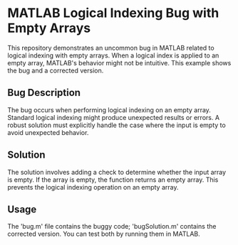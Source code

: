 # MATLAB Logical Indexing Bug with Empty Arrays

This repository demonstrates an uncommon bug in MATLAB related to logical indexing with empty arrays.  When a logical index is applied to an empty array, MATLAB's behavior might not be intuitive. This example shows the bug and a corrected version.

## Bug Description
The bug occurs when performing logical indexing on an empty array. Standard logical indexing might produce unexpected results or errors. A robust solution must explicitly handle the case where the input is empty to avoid unexpected behavior.

## Solution
The solution involves adding a check to determine whether the input array is empty. If the array is empty, the function returns an empty array. This prevents the logical indexing operation on an empty array.

## Usage

The 'bug.m' file contains the buggy code; 'bugSolution.m' contains the corrected version. You can test both by running them in MATLAB.